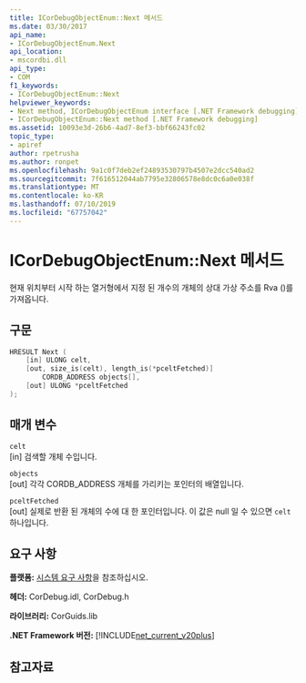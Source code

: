 ```yaml
---
title: ICorDebugObjectEnum::Next 메서드
ms.date: 03/30/2017
api_name:
- ICorDebugObjectEnum.Next
api_location:
- mscordbi.dll
api_type:
- COM
f1_keywords:
- ICorDebugObjectEnum::Next
helpviewer_keywords:
- Next method, ICorDebugObjectEnum interface [.NET Framework debugging]
- ICorDebugObjectEnum::Next method [.NET Framework debugging]
ms.assetid: 10093e3d-26b6-4ad7-8ef3-bbf66243fc02
topic_type:
- apiref
author: rpetrusha
ms.author: ronpet
ms.openlocfilehash: 9a1c0f7deb2ef24893530797b4507e2dcc540ad2
ms.sourcegitcommit: 7f616512044ab7795e32806578e8dc0c6a0e038f
ms.translationtype: MT
ms.contentlocale: ko-KR
ms.lasthandoff: 07/10/2019
ms.locfileid: "67757042"
---
```

# <a name="icordebugobjectenumnext-method"></a>ICorDebugObjectEnum::Next 메서드
현재 위치부터 시작 하는 열거형에서 지정 된 개수의 개체의 상대 가상 주소를 Rva ()를 가져옵니다.  
  
## <a name="syntax"></a>구문  
  
```cpp  
HRESULT Next (  
    [in] ULONG celt,  
    [out, size_is(celt), length_is(*pceltFetched)]    
        CORDB_ADDRESS objects[],  
    [out] ULONG *pceltFetched  
);  
```  
  
## <a name="parameters"></a>매개 변수  
 `celt`  
 [in] 검색할 개체 수입니다.  
  
 `objects`  
 [out] 각각 CORDB_ADDRESS 개체를 가리키는 포인터의 배열입니다.  
  
 `pceltFetched`  
 [out] 실제로 반환 된 개체의 수에 대 한 포인터입니다. 이 값은 null 일 수 있으면 `celt` 하나입니다.  
  
## <a name="requirements"></a>요구 사항  
 **플랫폼:** [시스템 요구 사항](../../../../docs/framework/get-started/system-requirements.md)을 참조하십시오.  
  
 **헤더:** CorDebug.idl, CorDebug.h  
  
 **라이브러리:** CorGuids.lib  
  
 **.NET Framework 버전:** [!INCLUDE[net_current_v20plus](../../../../includes/net-current-v20plus-md.md)]  
  
## <a name="see-also"></a>참고자료
